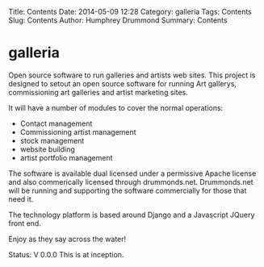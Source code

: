 Title: Contents
Date: 2014-05-09 12:28
Category: galleria
Tags: Contents
Slug: Contents
Author: Humphrey Drummond
Summary: Contents

galleria
========

Open source software to run galleries and artists web sites.  This project is designed to setout an open source software for running Art gallerys, commissioning art galleries and artist marketing sites.

It will have a number of modules to cover the normal operations:

- Contact management
- Commissioning artist management
- stock management
- website building
- artist portfolio management


The software is available dual licensed under a permissive Apache license and also commerically licensed through drummonds.net.  Drummonds.net will be running and supporting the software commercially for those that need it.


The technology platform is based around Django and a Javascript JQuery front end.

Enjoy as they say across the water!

Status:
V 0.0.0 This is at inception.


